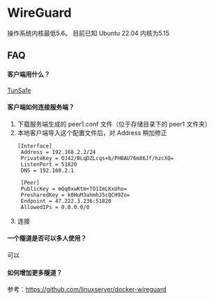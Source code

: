 # WireGuard

操作系统内核最低5.6。 目前已知 Ubuntu 22.04 内核为5.15

## FAQ

#### 客户端用什么？

[TunSafe](https://tunsafe.com/)

#### 客户端如何连接服务端？

1. 下载服务端生成的 peer1.conf 文件（位于存储目录下的 peer1 文件夹）
2. 本地客户端导入这个配置文件后，对 Address 稍加修正
   ```
   [Interface]
    Address = 192.168.2.2/24
    PrivateKey = OJ42/BLqDZLcqs+b/PHBAU76m86Jf/hzcXQ=
    ListenPort = 51820
    DNS = 192.168.2.1

    [Peer]
    PublicKey = mQq0xwKtm+TO1ImLKxUho=
    PresharedKey = k0HuM3ahmhJ5cQCH9Zo=
    Endpoint = 47.222.3.236:51820
    AllowedIPs = 0.0.0.0/0
   ```
 3. 连接

#### 一个隧道是否可以多人使用？

可以

#### 如何增加更多隧道？

参考：https://github.com/linuxserver/docker-wireguard


